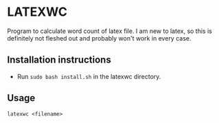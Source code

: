 # LATEXWC
Program to calculate word count of latex file.
I am new to latex, so this is definitely not fleshed out and probably won't work in every case.

## Installation instructions
- Run `sudo bash install.sh` in the latexwc directory.

## Usage
`latexwc <filename>`
